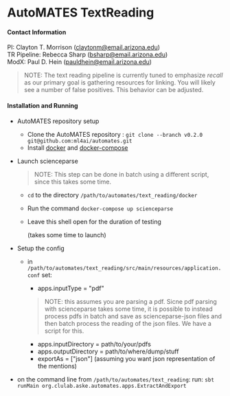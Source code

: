 # AutoMATES TextReading
#### Contact Information
PI: Clayton T. Morrison (claytonm@email.arizona.edu)<br>
TR Pipeline: Rebecca Sharp (bsharp@email.arizona.edu)<br>
ModX: Paul D. Hein (pauldhein@email.arizona.edu)<br>
> NOTE: The text reading pipeline is currently tuned to emphasize 
> *recall* as our primary goal is gathering resources for linking. 
> You will likely see a number of false positives. This behavior 
> can be adjusted.

#### Installation and Running
- AutoMATES repository setup	- Clone the AutoMATES repository: `git clone --branch v0.2.0 git@github.com:ml4ai/automates.git`	- Install [docker](https://docs.docker.com/install/) and [docker-compose](https://docs.docker.com/compose/install/)

- Launch scienceparse
	> NOTE: This step can be done in batch using a different script, since this takes some time.

	- `cd` to the directory `/path/to/automates/text_reading/docker`
	- Run the command `docker-compose up scienceparse`
	- Leave this shell open for the duration of testing		(takes some time to launch)

- Setup the config
	- in `/path/to/automates/text_reading/src/main/resources/application.conf`
		set:
    	- apps.inputType = "pdf"

	    > NOTE: this assumes you are parsing a pdf. 
	    > Sicne pdf parsing with scienceparse takes some time, it is 
	    > possible to instead process pdfs in batch and save as 
	    > scienceparse-json files and then batch process the reading 
	    > of the json files.
	    > We have a script for this.

    	- apps.inputDirectory = path/to/your/pdfs
    	- apps.outputDirectory = path/to/where/dump/stuff
    	- exportAs = ["json"] (assuming you want json representation of the mentions)
	
- on the command line from `/path/to/automates/text_reading`:
  run:
    `sbt runMain org.clulab.aske.automates.apps.ExtractAndExport`

